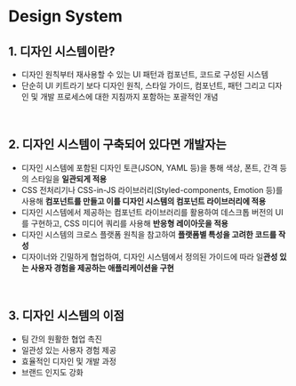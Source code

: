 # Design System

## 1. 디자인 시스템이란?

- 디자인 원칙부터 재사용할 수 있는 UI 패턴과 컴포넌트, 코드로 구성된 시스템
- 단순히 UI 키트라기 보다 디자인 원칙, 스타일 가이드, 컴포넌트, 패턴 그리고 디자인 및 개발 프로세스에 대한 지침까지 포함하는 포괄적인 개념

<br/>

## 2. 디자인 시스템이 구축되어 있다면 개발자는

- 디자인 시스템에 포함된 디자인 토큰(JSON, YAML 등)을 통해 색상, 폰트, 간격 등의 스타일을 **일관되게 적용**
- CSS 전처리기나 CSS-in-JS 라이브러리(Styled-components, Emotion 등)를 사용해 **컴포넌트를 만들고 이를 디자인 시스템의 컴포넌트 라이브러리에 적용**
- 디자인 시스템에서 제공하는 컴포넌트 라이브러리를 활용하여 데스크톱 버전의 UI를 구현하고, CSS 미디어 쿼리를 사용해 **반응형 레이아웃을 적용**
- 디자인 시스템의 크로스 플랫폼 원칙을 참고하여 **플랫폼별 특성을 고려한 코드를 작성**
- 디자이너와 긴밀하게 협업하여, 디자인 시스템에서 정의된 가이드에 따라 일**관성 있는 사용자 경험을 제공하는 애플리케이션을 구현**

<br/>

## 3. 디자인 시스템의 이점

- 팀 간의 원활한 협업 촉진
- 일관성 있는 사용자 경험 제공
- 효율적인 디자인 및 개발 과정
- 브랜드 인지도 강화
